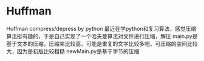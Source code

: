 # Huffman
Huffman compress/depress by python
最近在学python和复习算法，感觉压缩算法挺有趣的，于是自己实现了一个哈夫曼算法对文件进行压缩，解压
main.py是基于文本的压缩，压缩率比较高，可能是重复的文字比较多吧，可压缩的空间比较大，因为是初版比较粗糙
newMain.py是基于字节的压缩
